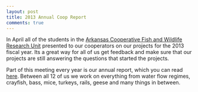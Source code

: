```yaml
---
layout: post
title: 2013 Annual Coop Report
comments: true
---
```


In April all of the students in the [Arkansas Cooperative Fish and Wildlife Research Unit](http://www.coopunits.org/Arkansas/) presented to our cooperators on our projects for the 2013 fiscal year. Its a great way for all of us get feedback and make sure that our projects are still answering the questions that started the projects.

Part of this meeting every year is our annual report, which you can read [here](https://s3.amazonaws.com/file-storage.DEPARTMENT-ACTIVITIES.digitalmeasures.usgs.edu/arkansas/unit_docs/2013%20Annual%20Report%20Complete-1.pdf). Between all 12 of us we work on everything from water flow regimes, crayfish, bass, mice, turkeys, rails, geese and many things in between.
